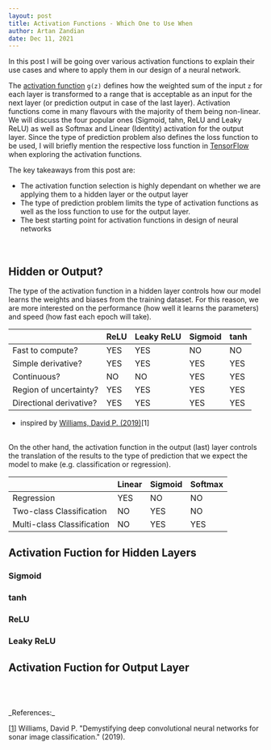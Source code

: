 ```yaml
---
layout: post
title: Activation Functions - Which One to Use When
author: Artan Zandian
date: Dec 11, 2021
---
```


In this post I will be going over various activation functions to explain their use cases and where to apply them in our design of a neural network.  

The [activation function](https://en.wikipedia.org/wiki/Activation_function) `g(z)` defines how the weighted sum of the input `z` for each layer is transformed to a range that is acceptable as an input for the next layer (or prediction output in case of the last layer). Activation functions come in many flavours with the majority of them being non-linear. We will discuss the four popular ones (Sigmoid, tahn, ReLU and Leaky ReLU) as well as Softmax and Linear (Identity) activation for the output layer. Since the type of prediction problem also defines the loss function to be used, I will briefly mention the respective loss function in [TensorFlow](https://www.tensorflow.org/) when exploring the activation functions.


The key takeaways from this post are:
- The activation function selection is highly dependant on whether we are applying them to a hidden layer or the output layer
- The type of prediction problem limits the type of activation functions as well as the loss function to use for the output layer.
- The best starting point for activation functions in design of neural networks  
<br></br>

## Hidden or Output?  
The type of the activation function in a hidden layer controls how our model learns the weights and biases from the training dataset. For this reason, we are more interested on the performance (how well it learns the parameters) and speed (how fast each epoch will take).  

|	                      |ReLU  |Leaky ReLU |Sigmoid  |tanh |
|-------------------------|------|-----------|---------|-----|
|Fast to compute?         |YES	 |YES        |NO       |NO   |
|Simple derivative?       |YES	 |YES        |YES      |YES  |
|Continuous?              |NO    |NO         |YES      |YES  |
|Region of uncertainty?   |YES   |YES        |YES      |YES  |
|Directional derivative?  |YES   |YES        |YES      |YES  |
* inspired by [Williams, David P. (2019)](https://www.cs.ryerson.ca/~aharley/neural-networks/)[1]
<br></br>  

On the other hand, the activation function in the output (last) layer controls the translation of the results to the type of prediction that we expect the model to make (e.g. classification or regression).

|	                        |Linear  |Sigmoid  |Softmax |
|---------------------------|--------|---------|--------|
|Regression                 |YES	 |NO       |NO      |
|Two-class Classification   |NO  	 |YES      |NO      |
|Multi-class Classification |NO      |YES      |YES     |

## Activation Fuction for Hidden Layers
### Sigmoid

### tanh

### ReLU

### Leaky ReLU





## Activation Fuction for Output Layer


<br>
<br>
<br>
_References:_  

[[1](https://www.cs.ryerson.ca/~aharley/neural-networks/)] Williams, David P. "Demystifying deep convolutional neural networks for sonar image classification." (2019).